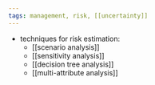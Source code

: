```yaml
---
tags: management, risk, [[uncertainty]]
---
```


- techniques for risk estimation:
	- [[scenario analysis]]
	- [[sensitivity analysis]]
	- [[decision tree analysis]]
	- [[multi-attribute analysis]]